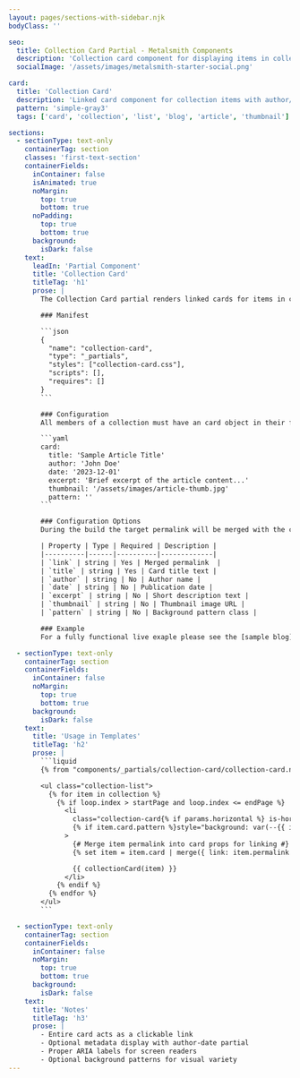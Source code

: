 ```yaml
---
layout: pages/sections-with-sidebar.njk
bodyClass: ''

seo:
  title: Collection Card Partial - Metalsmith Components
  description: 'Collection card component for displaying items in collection lists'
  socialImage: '/assets/images/metalsmith-starter-social.png'

card:
  title: 'Collection Card'
  description: 'Linked card component for collection items with author/date metadata'
  pattern: 'simple-gray3'
  tags: ['card', 'collection', 'list', 'blog', 'article', 'thumbnail']

sections:
  - sectionType: text-only
    containerTag: section
    classes: 'first-text-section'
    containerFields:
      inContainer: false
      isAnimated: true
      noMargin:
        top: true
        bottom: true
      noPadding:
        top: true
        bottom: true
      background:
        isDark: false
    text:
      leadIn: 'Partial Component'
      title: 'Collection Card'
      titleTag: 'h1'
      prose: |
        The Collection Card partial renders linked cards for items in collection lists. Unlike the manual card component, this always creates a clickable link to the item. It's commonly used in blog lists, article collections, and other content listings.

        ### Manifest

        ```json
        {
          "name": "collection-card",
          "type": "_partials",
          "styles": ["collection-card.css"],
          "scripts": [],
          "requires": []
        }
        ```

        ### Configuration
        All members of a collection must have an card object in their frontmatter.

        ```yaml
        card:
          title: 'Sample Article Title'
          author: 'John Doe'
          date: '2023-12-01'
          excerpt: 'Brief excerpt of the article content...'
          thumbnail: '/assets/images/article-thumb.jpg'
          pattern: ''
        ```

        ### Configuration Options
        During the build the target permalink will be merged with the card object.

        | Property | Type | Required | Description |
        |----------|------|----------|-------------|
        | `link` | string | Yes | Merged permalink  |
        | `title` | string | Yes | Card title text |
        | `author` | string | No | Author name |
        | `date` | string | No | Publication date |
        | `excerpt` | string | No | Short description text |
        | `thumbnail` | string | No | Thumbnail image URL |
        | `pattern` | string | No | Background pattern class |

        ### Example
        For a fully functional live exaple please see the [sample blog](/blog/).

  - sectionType: text-only
    containerTag: section
    containerFields:
      inContainer: false
      noMargin:
        top: true
        bottom: true
      background:
        isDark: false
    text:
      title: 'Usage in Templates'
      titleTag: 'h2'
      prose: |
        ```liquid
        {% from "components/_partials/collection-card/collection-card.njk" import collectionCard %}

        <ul class="collection-list">
          {% for item in collection %}
            {% if loop.index > startPage and loop.index <= endPage %}
              <li
                class="collection-card{% if params.horizontal %} is-horizontal{% endif %}{% if item.card.pattern %} has-pattern{% endif %}"
                {% if item.card.pattern %}style="background: var(--{{ item.card.pattern }})"{% endif %}
              >
                {# Merge item permalink into card props for linking #}
                {% set item = item.card | merge({ link: item.permalink }) %}

                {{ collectionCard(item) }}
              </li>
            {% endif %}
          {% endfor %}
        </ul>
        ```

  - sectionType: text-only
    containerTag: section
    containerFields:
      inContainer: false
      noMargin:
        top: true
        bottom: true
      background:
        isDark: false
    text:
      title: 'Notes'
      titleTag: 'h3'
      prose: |
        - Entire card acts as a clickable link
        - Optional metadata display with author-date partial
        - Proper ARIA labels for screen readers
        - Optional background patterns for visual variety
---
```

